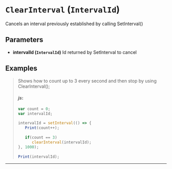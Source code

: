 # `ClearInterval` (`IntervalId`)


Cancels an interval previously established by calling SetInterval()


## Parameters

* **intervalId (`IntervalId`)** 
	Id returned by SetInterval to cancel


## Examples

> Shows how to count up to 3 every second and then stop by using ClearInterval();
> 
> #### _js_:
> ```js
> var count = 0;
> var intervalId;
>             
> intervalId = setInterval(() => {
>    Print(count++);
>             
>    if(count == 3)
>       clearInterval(intervalId);
> }, 1000);
>             
> Print(intervalId);
> ```
---
